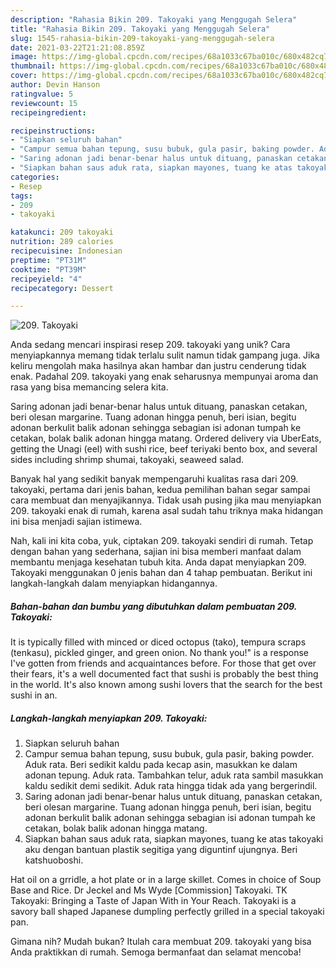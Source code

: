 ```yaml
---
description: "Rahasia Bikin 209. Takoyaki yang Menggugah Selera"
title: "Rahasia Bikin 209. Takoyaki yang Menggugah Selera"
slug: 1545-rahasia-bikin-209-takoyaki-yang-menggugah-selera
date: 2021-03-22T21:21:08.859Z
image: https://img-global.cpcdn.com/recipes/68a1033c67ba010c/680x482cq70/209-takoyaki-foto-resep-utama.jpg
thumbnail: https://img-global.cpcdn.com/recipes/68a1033c67ba010c/680x482cq70/209-takoyaki-foto-resep-utama.jpg
cover: https://img-global.cpcdn.com/recipes/68a1033c67ba010c/680x482cq70/209-takoyaki-foto-resep-utama.jpg
author: Devin Hanson
ratingvalue: 5
reviewcount: 15
recipeingredient:

recipeinstructions:
- "Siapkan seluruh bahan"
- "Campur semua bahan tepung, susu bubuk, gula pasir, baking powder. Aduk rata. Beri sedikit kaldu pada kecap asin, masukkan ke dalam adonan tepung. Aduk rata. Tambahkan telur, aduk rata sambil masukkan kaldu sedikit demi sedikit. Aduk rata hingga tidak ada yang bergerindil."
- "Saring adonan jadi benar-benar halus untuk dituang, panaskan cetakan, beri olesan margarine. Tuang adonan hingga penuh, beri isian, begitu adonan berkulit balik adonan sehingga sebagian isi adonan tumpah ke cetakan, bolak balik adonan hingga matang."
- "Siapkan bahan saus aduk rata, siapkan mayones, tuang ke atas takoyaki aku dengan bantuan plastik segitiga yang diguntinf ujungnya. Beri katshuoboshi."
categories:
- Resep
tags:
- 209
- takoyaki

katakunci: 209 takoyaki 
nutrition: 289 calories
recipecuisine: Indonesian
preptime: "PT31M"
cooktime: "PT39M"
recipeyield: "4"
recipecategory: Dessert

---
```



![209. Takoyaki](https://img-global.cpcdn.com/recipes/68a1033c67ba010c/680x482cq70/209-takoyaki-foto-resep-utama.jpg)

Anda sedang mencari inspirasi resep 209. takoyaki yang unik? Cara menyiapkannya memang tidak terlalu sulit namun tidak gampang juga. Jika keliru mengolah maka hasilnya akan hambar dan justru cenderung tidak enak. Padahal 209. takoyaki yang enak seharusnya mempunyai aroma dan rasa yang bisa memancing selera kita.

Saring adonan jadi benar-benar halus untuk dituang, panaskan cetakan, beri olesan margarine. Tuang adonan hingga penuh, beri isian, begitu adonan berkulit balik adonan sehingga sebagian isi adonan tumpah ke cetakan, bolak balik adonan hingga matang. Ordered delivery via UberEats, getting the Unagi (eel) with sushi rice, beef teriyaki bento box, and several sides including shrimp shumai, takoyaki, seaweed salad.

Banyak hal yang sedikit banyak mempengaruhi kualitas rasa dari 209. takoyaki, pertama dari jenis bahan, kedua pemilihan bahan segar sampai cara membuat dan menyajikannya. Tidak usah pusing jika mau menyiapkan 209. takoyaki enak di rumah, karena asal sudah tahu triknya maka hidangan ini bisa menjadi sajian istimewa.


Nah, kali ini kita coba, yuk, ciptakan 209. takoyaki sendiri di rumah. Tetap dengan bahan yang sederhana, sajian ini bisa memberi manfaat dalam membantu menjaga kesehatan tubuh kita. Anda dapat menyiapkan 209. Takoyaki menggunakan 0 jenis bahan dan 4 tahap pembuatan. Berikut ini langkah-langkah dalam menyiapkan hidangannya.

<!--inarticleads1-->

##### Bahan-bahan dan bumbu yang dibutuhkan dalam pembuatan 209. Takoyaki:



It is typically filled with minced or diced octopus (tako), tempura scraps (tenkasu), pickled ginger, and green onion. No thank you!&#34; is a response I&#39;ve gotten from friends and acquaintances before. For those that get over their fears, it&#39;s a well documented fact that sushi is probably the best thing in the world. It&#39;s also known among sushi lovers that the search for the best sushi in an. 

<!--inarticleads2-->

##### Langkah-langkah menyiapkan 209. Takoyaki:

1. Siapkan seluruh bahan
1. Campur semua bahan tepung, susu bubuk, gula pasir, baking powder. Aduk rata. Beri sedikit kaldu pada kecap asin, masukkan ke dalam adonan tepung. Aduk rata. Tambahkan telur, aduk rata sambil masukkan kaldu sedikit demi sedikit. Aduk rata hingga tidak ada yang bergerindil.
1. Saring adonan jadi benar-benar halus untuk dituang, panaskan cetakan, beri olesan margarine. Tuang adonan hingga penuh, beri isian, begitu adonan berkulit balik adonan sehingga sebagian isi adonan tumpah ke cetakan, bolak balik adonan hingga matang.
1. Siapkan bahan saus aduk rata, siapkan mayones, tuang ke atas takoyaki aku dengan bantuan plastik segitiga yang diguntinf ujungnya. Beri katshuoboshi.


Hat oil on a grridle, a hot plate or in a large skillet. Comes in choice of Soup Base and Rice. Dr Jeckel and Ms Wyde [Commission] Takoyaki. TK Takoyaki: Bringing a Taste of Japan With in Your Reach. Takoyaki is a savory ball shaped Japanese dumpling perfectly grilled in a special takoyaki pan. 

Gimana nih? Mudah bukan? Itulah cara membuat 209. takoyaki yang bisa Anda praktikkan di rumah. Semoga bermanfaat dan selamat mencoba!
